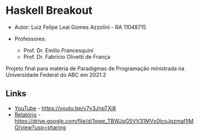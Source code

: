 # Haskell Breakout

- Autor: Luiz Felipe Leal Gomes Azzolini - RA 11048715

- Professores:
	* Prof. Dr. Emilio Francesquini
	* Prof. Dr. Fabrício Olivetti de França

Projeto final para matéria de Paradigmas de Programação ministrada na Universidade Federal do ABC em 2021.2

## Links
- [YouTube](https://youtu.be/v7v3JnpTXj8) - https://youtu.be/v7v3JnpTXj8
- [Relatório](https://drive.google.com/file/d/1qwe_TBWJqG5VV31MVx0lcoJpzmaI1lMO/view?usp=sharing) - https://drive.google.com/file/d/1qwe_TBWJqG5VV31MVx0lcoJpzmaI1lMO/view?usp=sharing